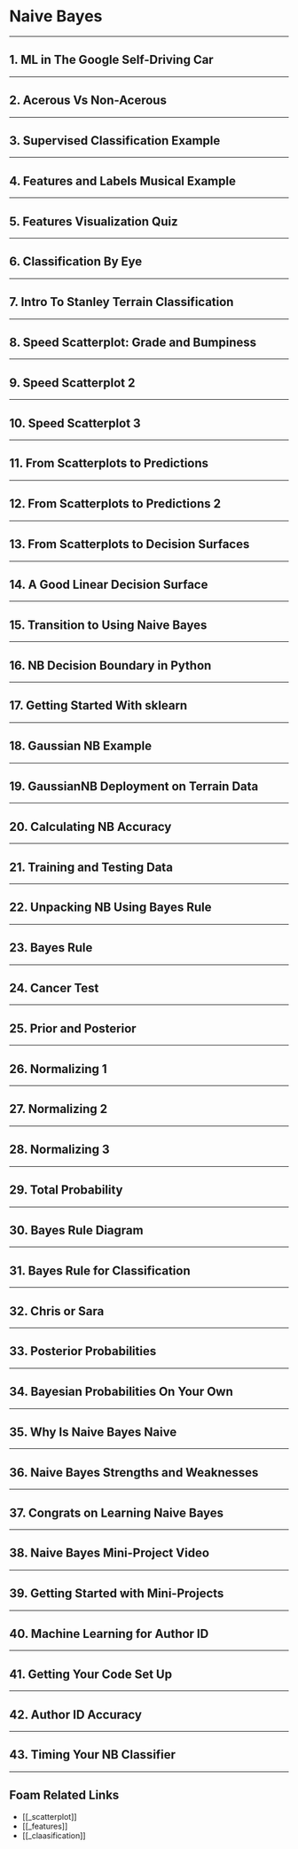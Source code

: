 # Naive Bayes

---

## **1. ML in The Google Self-Driving Car**

---

## **2. Acerous Vs Non-Acerous**

---

## **3. Supervised Classification Example**

---

## **4. Features and Labels Musical Example**

---

## **5. Features Visualization Quiz**

---

## **6. Classification By Eye**

---

## **7. Intro To Stanley Terrain Classification**

---

## **8. Speed Scatterplot: Grade and Bumpiness**

---

## **9. Speed Scatterplot 2**

---

## **10. Speed Scatterplot 3**

---

## **11. From Scatterplots to Predictions**

---

## **12. From Scatterplots to Predictions 2**

---

## **13. From Scatterplots to Decision Surfaces**

---

## **14. A Good Linear Decision Surface**

---

## **15. Transition to Using Naive Bayes**

---

## **16. NB Decision Boundary in Python**

---

## **17. Getting Started With sklearn**

---

## **18. Gaussian NB Example**

---

## **19. GaussianNB Deployment on Terrain Data**

---

## **20. Calculating NB Accuracy**

---

## **21. Training and Testing Data**

---

## **22. Unpacking NB Using Bayes Rule**

---

## **23. Bayes Rule**

---

## **24. Cancer Test**

---

## **25. Prior and Posterior**

---

## **26. Normalizing 1**

---

## **27. Normalizing 2**

---

## **28. Normalizing 3**

---

## **29. Total Probability**

---

## **30. Bayes Rule Diagram**

---

## **31. Bayes Rule for Classification**

---

## **32. Chris or Sara**

---

## **33. Posterior Probabilities**

---

## **34. Bayesian Probabilities On Your Own**

---

## **35. Why Is Naive Bayes Naive**

---

## **36. Naive Bayes Strengths and Weaknesses**

---

## **37. Congrats on Learning Naive Bayes**

---

## **38. Naive Bayes Mini-Project Video**

---

## **39. Getting Started with Mini-Projects**

---

## **40. Machine Learning for Author ID**

---

## **41. Getting Your Code Set Up**

---

## **42. Author ID Accuracy**

---

## **43. Timing Your NB Classifier**

---

## Foam Related Links

- [[_scatterplot]]
- [[_features]]
- [[_claasification]]
